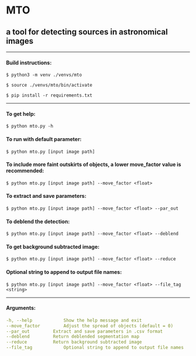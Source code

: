 # MTO
## a tool for detecting sources in astronomical images

--------------------------

#### Build instructions:

    $ python3 -m venv ./venvs/mto

    $ source ./venvs/mto/bin/activate

    $ pip install -r requirements.txt

--------------------------

#### To get help: 

	$ python mto.py -h

#### To run with default parameter: 

	$ python mto.py [input image path]

#### To include more faint outskirts of objects, a lower move_factor value is recommended: 

	$ python mto.py [input image path] --move_factor <float>

#### To extract and save parameters:

	$ python mto.py [input image path] --move_factor <float> --par_out

#### To deblend the detection:

	$ python mto.py [input image path] --move_factor <float> --deblend

#### To get background subtracted image:

	$ python mto.py [input image path] --move_factor <float> --reduce

#### Optional string to append to output file names:

	$ python mto.py [input image path] --move_factor <float> --file_tag <string>

--------------------------

#### Arguments:

```yaml
-h, --help            Show the help message and exit
--move_factor         Adjust the spread of objects (default = 0)
--par_out	      Extract and save parameters in .csv format
--deblend	      Return deblended segmentation map
--reduce	      Return background subtracted image
--file_tag            Optional string to append to output file names
